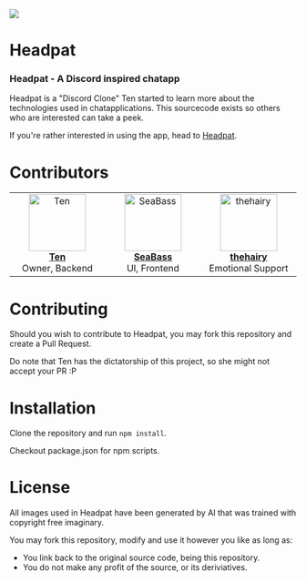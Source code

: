 ![](/src/html/styles/banner.png)
# Headpat
### Headpat - A Discord inspired chatapp

Headpat is a "Discord Clone" Ten started to learn more about the technologies used in chatapplications.
This sourcecode exists so others who are interested can take a peek.

If you're rather interested in using the app, head to [Headpat](https://headpat.tentti.xyz/).

# Contributors
<table>
  <tbody>
    <tr>
      <td align="center" valign="top" width="14.28%">
        <a href="https://github.com/TenDRILLL">
          <img src="https://avatars.githubusercontent.com/u/32621403?v=4?s=100" width="100px;" alt="Ten"/>
          <br />
          <b>Ten</b>
        </a>
        <br />
        Owner, Backend
      </td>
      <td align="center" valign="top" width="14.28%">
        <a href="https://github.com/dip-land">
          <img src="https://avatars.githubusercontent.com/u/82669765?v=4?s=100" width="100px;" alt="SeaBass"/>
          <br />
          <b>SeaBass</b>
        </a>
        <br />
        UI, Frontend
      </td>
      <td align="center" valign="top" width="14.28%">
        <a href="https://github.com/thehairy">
          <img src="https://avatars.githubusercontent.com/u/71461991?v=4?s=100" width="100px;" alt="thehairy"/>
          <br />
          <b>thehairy</b>
        </a>
        <br />
        Emotional Support
      </td>
    </tr>
  </tbody>
</table>

# Contributing
Should you wish to contribute to Headpat, you may fork this repository and create a Pull Request.

Do note that Ten has the dictatorship of this project, so she might not accept your PR :P

# Installation
Clone the repository and run `npm install`.

Checkout package.json for npm scripts.

# License
All images used in Headpat have been generated by AI that was trained with copyright free imaginary.

You may fork this repository, modify and use it however you like as long as:

* You link back to the original source code, being this repository.
* You do not make any profit of the source, or its deriviatives.
